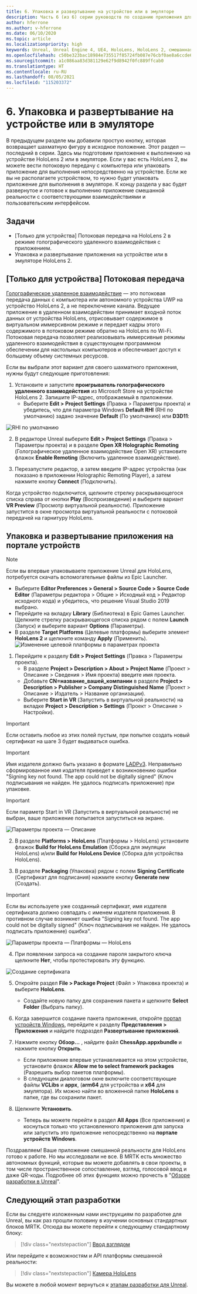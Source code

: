 ```yaml
---
title: 6. Упаковка и развертывание на устройстве или в эмуляторе
description: Часть 6 (из 6) серии руководств по созданию приложения для игры в шахматы с помощью Unreal Engine 4 и подключаемого модуля Mixed Reality Toolkit UX Tools
author: hferrone
ms.author: v-hferrone
ms.date: 06/10/2020
ms.topic: article
ms.localizationpriority: high
keywords: Unreal, Unreal Engine 4, UE4, HoloLens, HoloLens 2, смешанная реальность, учебник, начало работы, MRTK, UXT, UX Tools, документация, гарнитура смешанной реальности, гарнитура Windows Mixed Reality, гарнитура виртуальной реальности
ms.openlocfilehash: c50be323bac18984e735517f85724fb087e76cbf0ae8a6ccde6b44c460ef0b8e
ms.sourcegitcommit: a1c086aa83d381129e62f9d8942f0fc889ffcab0
ms.translationtype: HT
ms.contentlocale: ru-RU
ms.lasthandoff: 08/05/2021
ms.locfileid: "115203372"
---
```

# <a name="6-packaging--deploying-to-device-or-emulator"></a>6. Упаковка и развертывание на устройстве или в эмуляторе

В предыдущем разделе мы добавили простую кнопку, которая возвращает шахматную фигуру в исходное положение. Этот раздел — последний в серии. Здесь мы подготовим приложение к выполнению на устройстве HoloLens 2 или в эмуляторе. Если у вас есть HoloLens 2, вы можете вести потоковую передачу с компьютера или упаковать приложение для выполнения непосредственно на устройстве. Если же вы не располагаете устройством, то нужно будет упаковать приложение для выполнения в эмуляторе. К концу раздела у вас будет развернутое и готовое к выполнению приложение смешанной реальности с соответствующими взаимодействиями и пользовательским интерфейсом.

## <a name="objectives"></a>Задачи

* [Только для устройства] Потоковая передача на HoloLens 2 в режиме голографического удаленного взаимодействия с приложением.
* Упаковка и развертывание приложения на устройстве или в эмуляторе HoloLens 2.

## <a name="device-only-streaming"></a>[Только для устройства] Потоковая передача

[Голографическое удаленное взаимодействие](/windows/mixed-reality/add-holographic-remoting) — это потоковая передача данных с компьютера или автономного устройства UWP на устройство HoloLens 2, а не переключение канала. Ведущее приложение в удаленном взаимодействии принимает входной поток данных от устройства HoloLens, отрисовывает содержимое в виртуальном иммерсивном режиме и передает кадры этого содержимого в потоковом режиме обратно на HoloLens по Wi-Fi. Потоковая передача позволяет реализовывать иммерсивные режимы удаленного взаимодействия в существующем программном обеспечении для настольных компьютеров и обеспечивает доступ к большему объему системных ресурсов.

Если вы выбрали этот вариант для своего шахматного приложения, нужны будут следующие приготовления:

1.  Установите и запустите **проигрыватель голографического удаленного взаимодействия** из Microsoft Store на устройстве HoloLens 2. Запишите IP-адрес, отображаемый в приложении.
    * Выберите **Edit > Project Settings** (Правка > Параметры проекта) и убедитесь, что для параметра Windows **Default RHI** (RHI по умолчанию) задано значение **Default** (По умолчанию) или **D3D11**:

![RHI по умолчанию](../images/unreal/performance-recommendations-img-09.png)

2.  В редакторе Unreal выберите **Edit > Project Settings** (Правка > Параметры проекта) и в разделе **Open XR Holographic Remoting** (Голографическое удаленное взаимодействие Open XR) установите флажок **Enable Remoting** (Включить удаленное взаимодействие).

3.  Перезапустите редактор, а затем введите IP-адрес устройства (как показано в приложении Holographic Remoting Player), а затем нажмите кнопку **Connect** (Подключить).

Когда устройство подключится, щелкните стрелку раскрывающегося списка справа от кнопки **Play** (Воспроизведение) и выберите вариант **VR Preview** (Просмотр виртуальной реальности). Приложение запустится в окне просмотра виртуальной реальности с потоковой передачей на гарнитуру HoloLens.

## <a name="packaging-and-deploying-the-app-via-device-portal"></a>Упаковка и развертывание приложения на портале устройств

>[!NOTE]
>Если вы впервые упаковываете приложение Unreal для HoloLens, потребуется скачать вспомогательные файлы из Epic Launcher.
>- Выберите **Editor Preferences > General > Source Code > Source Code Editor** (Параметры редактора > Общие > Исходный код > Редактор исходного кода) и убедитесь, что решение Visual Studio 2019 выбрано.
>- Перейдите на вкладку **Library** (Библиотека) в Epic Games Launcher. Щелкните стрелку раскрывающегося списка рядом с полем **Launch** (Запуск) и выберите вариант **Options** (Параметры).
>- В разделе **Target Platforms** (Целевые платформы) выберите элемент **HoloLens 2** и щелкните команду **Apply** (Применить).
>![Изменение целевой платформы в параметрах проекта](images/unreal-uxt/6-installationoptions.PNG)

1.  Перейдите к разделу **Edit > Project Settings** (Правка > Параметры проекта).
    * В разделе **Project > Description > About > Project Name** (Проект > Описание > Сведения > Имя проекта) введите имя проекта.
    * Добавьте **CN=название_вашей_компании** в разделе **Project > Description > Publisher > Company Distinguished Name** (Проект > Описание > Издатель > Название организации).
    * Выберите **Start in VR** (Запустить в виртуальной реальности) на вкладке **Project > Description > Settings** (Проект > Описание > Настройки).

> [!IMPORTANT]
> Если оставить любое из этих полей пустым, при попытке создать новый сертификат на шаге 3 будет выдаваться ошибка.

> [!IMPORTANT]
> Имя издателя должно быть указано в формате [LADPv3](https://www.ietf.org/rfc/rfc2253.txt). Неправильно сформированное имя издателя приведет к возникновению ошибки "Signing key not found. The app could not be digitally signed" (Ключ подписывания не найден. Не удалось подписать приложение) при упаковке.

> [!IMPORTANT]
> Если параметр Start in VR (Запустить в виртуальной реальности) не выбран, ваше приложение попытается запуститься на экране.

![Параметры проекта — Описание](images/unreal-uxt/6-cn-new.PNG)

2.  В разделе **Platforms > HoloLens** (Платформы > HoloLens) установите флажок **Build for HoloLens Emulation** (Сборка для эмуляции HoloLens) и/или **Build for HoloLens Device** (Сборка для устройства HoloLens).

3.  В разделе **Packaging** (Упаковка) рядом с полем **Signing Certificate** (Сертификат для подписания) нажмите кнопку **Generate new** (Создать).

> [!IMPORTANT]
> Если вы используете уже созданный сертификат, имя издателя сертификата должно совпадать с именем издателя приложения. В противном случае возникнет ошибка "Signing key not found. The app could not be digitally signed" (Ключ подписывания не найден. Не удалось подписать приложение) ошибка".

![Параметры проекта — Платформы — HoloLens](images/unreal-uxt/6-packaging.PNG)

4. При появлении запроса на создание пароля закрытого ключа щелкните **Нет**, чтобы протестировать эту функцию.

![Создание сертификата](images/unreal-uxt/6-private-key-testing.png)

5. Откройте раздел **File > Package Project** (Файл > Упаковка проекта) и выберите **HoloLens**.
    * Создайте новую папку для сохранения пакета и щелкните **Select Folder** (Выбрать папку).

6.  Когда завершится создание пакета приложения, откройте [портал устройств Windows](/windows/mixed-reality/using-the-windows-device-portal), перейдите к разделу **Представления > Приложения** и найдите подраздел **Развертывание приложений**.

7.  Нажмите кнопку **Обзор...** , найдите файл **ChessApp.appxbundle** и нажмите кнопку **Открыть**.

    * Если приложение впервые устанавливается на этом устройстве, установите флажок **Allow me to select framework packages** (Разрешить выбор пакетов платформы).
    * В следующем диалоговом окне включите соответствующие файлы **VCLibs** и **appx**, (**arm64** для устройства и **x64** для эмулятора). Их можно найти во вложенной папке **HoloLens** в папке, где вы сохранили пакет.

8.  Щелкните **Установить**.
    * Теперь вы можете перейти в раздел **All Apps** (Все приложения) и коснуться только что установленного приложения для запуска или запустить это приложение непосредственно на **портале устройств Windows**. 

Поздравляем! Ваше приложение смешанной реальности для HoloLens готово к работе. Но мы исследовали не все. В MRTK есть множество автономных функций, которые вы можете добавлять в свои проекты, в том числе пространственное сопоставление, взгляд, голосовой ввод и даже QR-коды. Подробнее об этих функциях можно прочесть в "[Обзоре разработки в Unreal](/windows/mixed-reality/unreal-development-overview)".

## <a name="next-development-checkpoint"></a>Следующий этап разработки

Если вы следуете изложенным нами инструкциям по разработке для Unreal, вы как раз прошли половину в изучении основных стандартных блоков MRTK. Отсюда вы можете перейти к следующему стандартному блоку:

> [!div class="nextstepaction"]
> [Ввод взглядом](../unreal-gaze-input.md)

Или перейдите к возможностям и API платформы смешанной реальности:

> [!div class="nextstepaction"]
> [Камера HoloLens](../unreal-hololens-camera.md)

Вы можете в любой момент вернуться к [этапам разработки для Unreal](../unreal-development-overview.md#2-core-building-blocks).